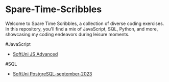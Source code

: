 # Spare-Time-Scribbles

Welcome to Spare Time Scribbles, a collection of diverse coding exercises. In this repository, you'll find a mix of JavaScript, SQL, Python, and more, showcasing my coding endeavors during leisure moments.


#JavaScript
- [SoftUni JS Advanced](https://github.com/Moramarth/Spare-Time-Scribbles/tree/main/SofitUni%20JS%20Advanced)

#SQL
- [SoftUni PostgreSQL-september-2023](https://github.com/Moramarth/Spare-Time-Scribbles/tree/main/SoftUni%20Python%20DB/PostgreSQL-september-2023)
